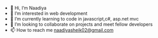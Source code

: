 - 👋 Hi, I’m Naadiya
- 👀 I’m interested in web development
- 🌱 I’m currently learning to code in javascript,c#, asp.net mvc
- 💞️ I’m looking to collaborate on projects and meet fellow developers
- 📫 How to reach me naadiyasheik02@gmail.com

<!---
naadz03/naadz03 is a ✨ special ✨ repository because its `README.md` (this file) appears on your GitHub profile.
You can click the Preview link to take a look at your changes.
--->
